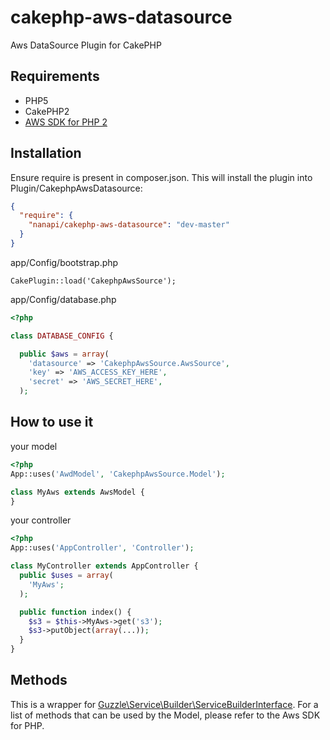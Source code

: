 cakephp-aws-datasource
======================

Aws DataSource Plugin for CakePHP

## Requirements
- PHP5
- CakePHP2
- [AWS SDK for PHP 2](http://aws.amazon.com/jp/sdkforphp/)


## Installation

Ensure require is present in composer.json. This will install the plugin into Plugin/CakephpAwsDatasource:

```json
{
  "require": {
    "nanapi/cakephp-aws-datasource": "dev-master"
  }
}
```


app/Config/bootstrap.php
```
CakePlugin::load('CakephpAwsSource');
```

app/Config/database.php
```php
<?php

class DATABASE_CONFIG {

  public $aws = array(
    'datasource' => 'CakephpAwsSource.AwsSource',
    'key' => 'AWS_ACCESS_KEY_HERE',
    'secret' => 'AWS_SECRET_HERE',
  );

```


## How to use it

your model
```php
<?php
App::uses('AwdModel', 'CakephpAwsSource.Model');

class MyAws extends AwsModel {
}

```

your controller
```php
<?php
App::uses('AppController', 'Controller');

class MyController extends AppController {
  public $uses = array(
    'MyAws';
  );

  public function index() {
    $s3 = $this->MyAws->get('s3');
    $s3->putObject(array(...));
  }
}

```


## Methods
This is a wrapper for [Guzzle\Service\Builder\ServiceBuilderInterface][]. For a list of methods that can be used by the Model, please refer to the Aws SDK for PHP.


[AWS SDK for PHP 2]: http://aws.amazon.com/jp/sdkforphp/ "AWS SDK for PHP 2"
[Guzzle\Service\Builder\ServiceBuilderInterface]: http://docs.aws.amazon.com/aws-sdk-php-2/latest/class-Guzzle.Service.Builder.ServiceBuilderInterface.html "Guzzle\Service\Builder\ServiceBuilderInterface"
